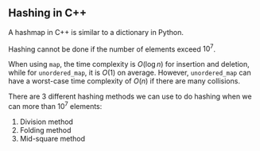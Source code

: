 ## Hashing in C++

A hashmap in C++ is similar to a dictionary in Python.

Hashing cannot be done if the number of elements exceed $10^7$.

When using `map`, the time complexity is $O(\log n)$ for insertion and deletion, while for `unordered_map`, it is $O(1)$ on average. However, `unordered_map` can have a worst-case time complexity of $O(n)$ if there are many collisions.

There are 3 different hashing methods we can use to do hashing when we can more than $10^7$ elements:
1. Division method
2. Folding method
3. Mid-square method